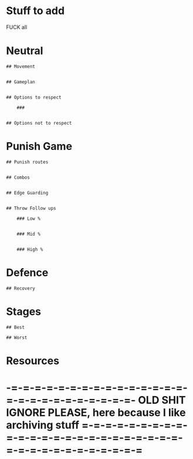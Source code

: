 # Stuff to add

FUCK all


# Neutral

	## Movement
		

	## Gameplan
		

	## Options to respect

		### 
			

	## Options not to respect
		

# Punish Game

	## Punish routes
		
	
	## Combos
		

	## Edge Guarding
		

	## Throw Follow ups
		
		### Low %
			
		
		### Mid %
			
		
		### High %
			
			
		
# Defence

	## Recovery
		
	
# Stages

	## Best
		
	## Worst
		

# Resources
	

# -=-=-=-=-=-=-=-=-=-=-=-=-=-=-=-=-=-=-=-=-=-=-=-=-=-=- OLD SHIT IGNORE PLEASE, here because I like archiving stuff =-=-=-=-=-=-=-=-=-=-=-=-=-=-=-=-=-=-=-=-=-=-=-=-=-=-=-=-=-=-=-=-=-=-=-=